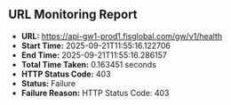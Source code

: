 ## URL Monitoring Report

- **URL:** https://api-gw1-prod1.fisglobal.com/gw/v1/health
- **Start Time:** 2025-09-21T11:55:16.122706
- **End Time:** 2025-09-21T11:55:16.286157
- **Total Time Taken:** 0.163451 seconds
- **HTTP Status Code:** 403
- **Status:** Failure
- **Failure Reason:** HTTP Status Code: 403
